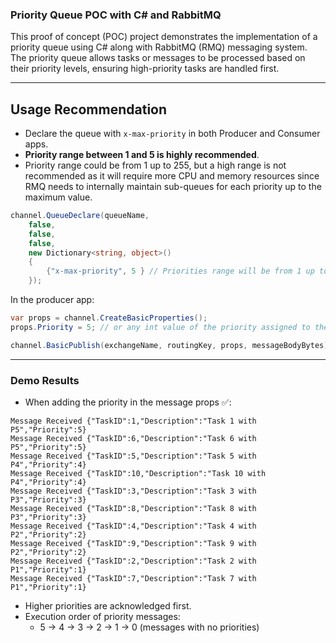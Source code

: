 ### Priority Queue POC with C# and RabbitMQ

This proof of concept (POC) project demonstrates the implementation of a priority queue using C# along with RabbitMQ (RMQ) messaging system. The priority queue allows tasks or messages to be processed based on their priority levels, ensuring high-priority tasks are handled first.

---

## Usage Recommendation

- Declare the queue with `x-max-priority` in both Producer and Consumer apps.
- **Priority range between 1 and 5 is highly recommended**.
- Priority range could be from 1 up to 255, but a high range is not recommended as it will require more CPU and memory resources since RMQ needs to internally maintain sub-queues for each priority up to the maximum value.

```csharp
channel.QueueDeclare(queueName,
    false,
    false,
    false,
    new Dictionary<string, object>()
    {
        {"x-max-priority", 5 } // Priorities range will be from 1 up to 5
    });
```

In the producer app:

```csharp
var props = channel.CreateBasicProperties();
props.Priority = 5; // or any int value of the priority assigned to the message;

channel.BasicPublish(exchangeName, routingKey, props, messageBodyBytes);
```

---

### Demo Results

- When adding the priority in the message props ✅:

```plaintext
Message Received {"TaskID":1,"Description":"Task 1 with P5","Priority":5}
Message Received {"TaskID":6,"Description":"Task 6 with P5","Priority":5}
Message Received {"TaskID":5,"Description":"Task 5 with P4","Priority":4}
Message Received {"TaskID":10,"Description":"Task 10 with P4","Priority":4}
Message Received {"TaskID":3,"Description":"Task 3 with P3","Priority":3}
Message Received {"TaskID":8,"Description":"Task 8 with P3","Priority":3}
Message Received {"TaskID":4,"Description":"Task 4 with P2","Priority":2}
Message Received {"TaskID":9,"Description":"Task 9 with P2","Priority":2}
Message Received {"TaskID":2,"Description":"Task 2 with P1","Priority":1}
Message Received {"TaskID":7,"Description":"Task 7 with P1","Priority":1}
```

- Higher priorities are acknowledged first.
- Execution order of priority messages:
	- 5 -> 4 -> 3 -> 2 -> 1 -> 0 (messages with no priorities)
